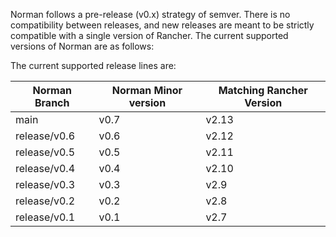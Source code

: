 Norman follows a pre-release (v0.x) strategy of semver. There is no compatibility between releases, and new releases are meant to be strictly compatible with a single version of Rancher. The current supported versions of Norman are as follows:

The current supported release lines are:

| Norman Branch | Norman Minor version | Matching Rancher Version |
|--------------------------|------------------------------------|------------------------------------------------|
| main | v0.7 | v2.13 |
| release/v0.6 | v0.6 | v2.12 |
| release/v0.5 | v0.5 | v2.11 |
| release/v0.4 | v0.4 | v2.10 |
| release/v0.3 | v0.3 | v2.9 |
| release/v0.2 | v0.2 | v2.8 |
| release/v0.1 | v0.1 | v2.7 |
